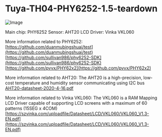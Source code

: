 # Tuya-TH04-PHY6252-1.5-teardown
![Image](https://github.com/user-attachments/assets/ba480c1a-26d1-43f0-b91d-9b4272e6b7a7)

Main chip: PHY6252
Sensor: AHT20
LCD Driver: Vinka VKL060

More information related to PHY6252:
[https://github.com/duanmubingshuai/test](https://github.com/duanmubingshuai/test)
[https://github.com/sullivan986/phy6252-SDK](https://github.com/sullivan986/phy6252-SDK)
[https://github.com/pvvx/PHY62x2](https://github.com/pvvx/PHY62x2)



More information related to AHT20:
The AHT20 is a high-precision, low-cost temperature and humidity sensor communicating using I2C bus
[AHT20-datasheet-2020-4-16.pdf](https://cdn-learn.adafruit.com/assets/assets/000/091/676/original/AHT20-datasheet-2020-4-16.pdf?1591047915)

More information related to Vinka VKL060:
The VKL060 is a RAM Mapping LCD Driver capable of supporting LCD screens with a maximum of 60 patterns (15SEG x 4COM)
[https://szvinka.com/uploadfile/Datasheet/LCD/VKL060/VKL060_V1.3-EN.pdf](https://szvinka.com/uploadfile/Datasheet/LCD/VKL060/VKL060_V1.3-EN.pdf)
